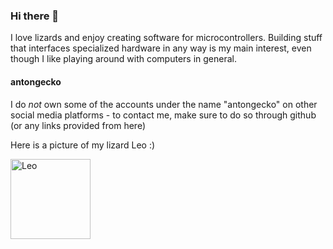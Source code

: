 ### Hi there 👋

I love lizards and enjoy creating software for microcontrollers. Building stuff that interfaces specialized hardware in any way is my main interest, even though I like playing around with computers in general.

#### antongecko

I do <i>not</i> own some of the accounts under the name "antongecko" on other social media platforms - to contact me, make sure to do so through github (or any links provided from here)

Here is a picture of my lizard Leo :)

<p align="left">
  <img src="leo.png" width="128" alt="Leo">
</p>

<!--
**antongecko/antongecko** is a ✨ _special_ ✨ repository because its `README.md` (this file) appears on your GitHub profile.

Here are some ideas to get you started:

- 🔭 I’m currently working on ...
- 🌱 I’m currently learning ...
- 👯 I’m looking to collaborate on ...
- 🤔 I’m looking for help with ...
- 💬 Ask me about ...
- 📫 How to reach me: ...
- 😄 Pronouns: ...
- ⚡ Fun fact: ...
-->
